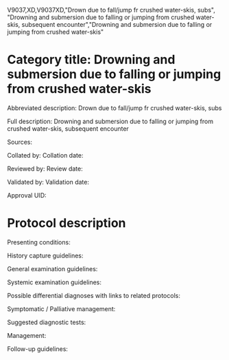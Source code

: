 V9037,XD,V9037XD,"Drown due to fall/jump fr crushed water-skis, subs", "Drowning and submersion due to falling or jumping from crushed water-skis, subsequent encounter","Drowning and submersion due to falling or jumping from crushed water-skis"
# Category title: Drowning and submersion due to falling or jumping from crushed water-skis

Abbreviated description: Drown due to fall/jump fr crushed water-skis, subs

Full description: Drowning and submersion due to falling or jumping from crushed water-skis, subsequent encounter

Sources:

Collated by:
Collation date:

Reviewed by:
Review date:

Validated by:
Validation date:

Approval UID:

# Protocol description

Presenting conditions:

History capture guidelines:

General examination guidelines:

Systemic examination guidelines:

Possible differential diagnoses with links to related protocols:

Symptomatic / Palliative management:

Suggested diagnostic tests:

Management:

Follow-up guidelines:
